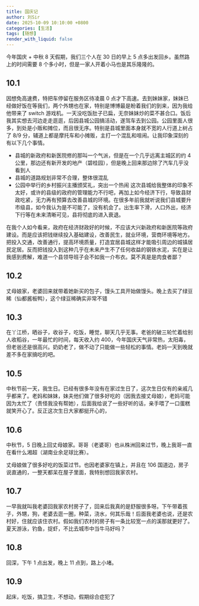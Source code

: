 ```yaml
---
title: 国庆记
author: 刘Sir
date: 2025-10-09 10:10:00 +0800
categories: [生活]
tags: [随想]
render_with_liquid: false
---
```


今年国庆 + 中秋 8 天假期，我们三个人在 30 日的早上 5 点多出发回乡。虽然路上的时间需要 8 个多小时，但是一家人开着小马也是其乐隆隆的。

## 10.1
因想免高速费，特把车停留在服务区待凌晨 0 点才下高速。去到妹妹家，妹妹已经做好饭在等我们，两个外甥也在家，特别是博博最是盼着我们的到来，因为我给他带来了 switch 游戏机。一天没吃饭肚子已扁，无奈妹妹炒的菜不甚合口。饭后我其实想去河边走走逛逛，后因县城公园搞活动，遂驾车去到公园。公园里面人很多，到处是小贩和摊位，而且很无序。特别是县城里面本身就不宽的人行道上树占了 8/9 分，辅道上都是摩托车和小摊贩，主打一个混乱和喧闹。让我印象深刻的有以下几个事情。
- 县城的新政府和新医院修的那叫一个气派，但是在一个几乎远离主城区的约 4 公里，那边还有新开发的地产（碧桂园），但是晚上回来那边除了汽车几乎没看到人
- 县城的道路规划非常不合理，整体很混乱
- 公园中举行的乡村振兴主播颁奖礼，突出一个热闹
这次县城给我整体的印象不太好，或许的县级的政府的管理能力不行吧，再加上如今经济下行，导致县财政吃紧，无力再有预算去改善县城的环境。在很多年前我就听说我们县城要升市级县，如今我认为是不可能了，没有机会了。出生率下滑，人口外出，经济下行等在未来清晰可见，县将彻底的进入衰退。

在我个人如今看来，政府在经济财政好的时候，不应该大兴新政府和新医院等政府建设。而是应该把钱继续投入基础建设，改善民生，就业环境，营商环境等地方。把投入交通，改善通行，提高环境质量，打造宜居县城这样才能吸引周边的城镇居民定居。反而把钱投入到这种几乎在未来产生不了任何收益的钢铁水泥，实在是让我感到费解，难道一个县领导班子会不如我一介布衣。莫不真是是肉食者鄙？
## 10.2
丈母娘家，老婆回来就带着她新买的包子，馒头工具开始做馒头。晚上去买了绿豆稀（仙都酱板鸭），这个绿豆稀确实非常不错
## 10.3
在丫江桥，晒谷子，收谷子，吃饭，睡觉，聊天几乎无事。老爸的破三轮忙着给别人收稻谷，一年最忙的时间，每天收入约 400，今年国庆天气非常热，太阳毒，但老爸还是很高兴。奶奶老了，做不动了只能做一些轻松的事情。老妈一天到晚就差不多在家搞吃的吧。
## 10.5
中秋节前一天，我生日。已经有很多年没有在家过生日了，这次生日仅有的亲戚几乎都来了。老妈和妹妹，妹夫他们做了很多好吃的（因我去接丈母娘），老妈可能因为太忙了（责怪我没有帮她），后面我给说了一些好听的话，亲手喂了一口蛋糕就笑开心了。反正这次生日大家都挺开心的，
## 10.6
中秋节，5 日晚上回丈母娘家。哥哥（老婆哥）也从株洲回来过节，晚上我哥一直在看什么湘超（湖南业余足球比赛）。

丈母娘做了很多好吃的饭菜过节。也因老婆家在镇上，并且在 106 国道边，房子说直通的，一整天都呆在屋子里面，我特别想回我家农村。
## 10.7
一早我就叫我老婆回我家农村房子了，回来后我真的是舒服很多呀。下午带着孩子，外甥，狗，老婆去逛一圈，种菜，浇水，何其乐哉！后面我老婆也说，还是农村好，住就应该住农村。假如我们农村的房子有一条比较宽一点的溪那就更好了。夏天游泳，钓鱼，捉虾，不比去城市中当牛马好吗？

## 10.8
回深，下午 1 点出发，晚上 11 点到，路上小堵。

## 10.9
起床，吃饭，搞卫生，不想动，假期综合症犯了